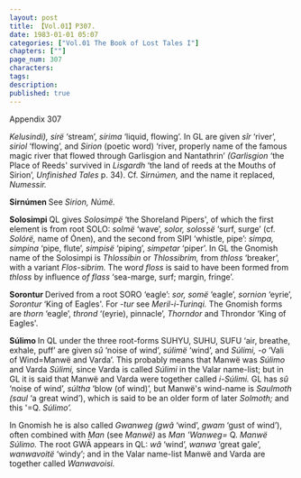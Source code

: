 ```yaml
---
layout: post
title: 【Vol.01】P307.
date: 1983-01-01 05:07
categories: ["Vol.01 The Book of Lost Tales I"]
chapters: [""]
page_num: 307
characters: 
tags: 
description: 
published: true
---
```


<p style="text-indent: 0;">
Appendix 307
</p>

<I>Kelusindí), sírë </I>‘stream’, <I>sírima </I>‘liquid, flowing’. In GL are given <I>sîr </I>‘river’, <I>siriol </I>‘flowing’, and <I>Sirion </I>(poetic word) ‘river, properly name of the famous magic river that flowed through Garlisgion and Nantathrin’ <I>(Garlisgion </I>‘the Place of Reeds' survived in <I>Lisgardh </I>‘the land of reeds at the Mouths of Sirion’, <I>Unfinished Tales </I>p. 34). Cf. <I>Sirnúmen, </I>and the name it replaced, <I>Numessir.</I>

<B>Sirnúmen    </B>See <I>Sirion, Númë.</I>

<B>Solosimpi   </B>QL gives <I>Solosimpë </I>‘the Shoreland Pipers', of which the first element is from root SOLO: <I>solmë </I>‘wave’, <I>solor, solossë </I>‘surf, surge’ (cf. <I>Solórë, </I>name of Ónen), and the second from SIPI ‘whistle, pipe’: <I>simpa, simpina </I>‘pipe, flute’, <I>simpisë </I>‘piping’, <I>simpetar </I>‘piper’. In GL the Gnomish name of the Solosimpi is <I>Thlossibin </I>or <I>Thlossibrim, </I>from <I>thloss </I>‘breaker’, with a variant <I>Flos-sibrim. </I>The wor<I>d floss </I>is said to have been formed from <I>thloss </I>by influence <I>of flass </I>‘sea-marge, surf; margin, fringe’.

<B>Sorontur   </B>Derived from a root SORO ‘eagle’: <I>sor, somë </I>‘eagle’, <I>sornion </I>‘eyrie’, <I>Sorontur </I>‘King of Eagles'. For <I>-tur </I>see <I>Meril-i-Turinqi. </I>The Gnomish forms are <I>thorn </I>‘eagle’, <I>thrond </I>‘(eyrie), pinnacle’, <I>Thorndor </I>and Throndor ‘King of Eagles'.

<B>Súlimo   </B>In QL under the three root-forms SUHYU, SUHU, SUFU ‘air, breathe, exhale, puff’ are given <I>sû </I>‘noise of wind’, <I>súlimë </I>‘wind’, and <I>Súlimi, -o </I>‘Vali of Wind=Manwë and Varda’. This probably means that Manwë was <I>Súlimo </I>and Varda <I>Súlimi, </I>since Varda is called <I>Súlimi </I>in the Valar name-list; but in GL it is said that Manwë and Varda were together called <I>i-Súlimi. </I>GL has <I>sû </I>‘noise of wind’, <I>súltha </I>‘blow (of wind)’, but Manwë's wind-name is <I>Saulmoth (saul </I>‘a great wind’), which is said to be an older form of later <I>Solmoth; </I>and this '=Q. <I>Súlimo’.</I>

In Gnomish he is also called <I>Gwanweg (gwâ </I>‘wind’, <I>gwam </I>‘gust of wind’), often combined with <I>Man </I>(see <I>Manwë) </I>as <I>Man 'Wanweg= </I>Q. <I>Manwë Súlimo. </I>The root GWĀ appears in QL: <I>wâ </I>‘wind’, <I>wanwa </I>‘great gale’, <I>wanwavoitë </I>‘windy’; and in the Valar name-list Manwë and Varda are together called <I>Wanwavoisi.</I>

